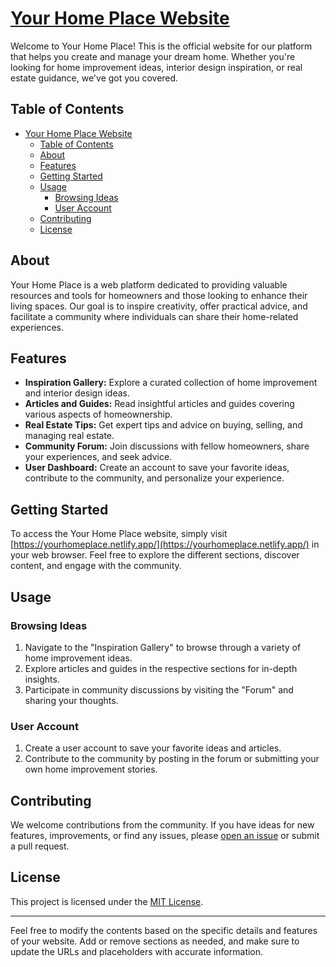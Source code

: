 # [Your Home Place Website](https://yourhomeplace.netlify.app/)

Welcome to Your Home Place! This is the official website for our platform that helps you create and manage your dream home. Whether you're looking for home improvement ideas, interior design inspiration, or real estate guidance, we've got you covered.

## Table of Contents

- [Your Home Place Website](#your-home-place-website)
  - [Table of Contents](#table-of-contents)
  - [About](#about)
  - [Features](#features)
  - [Getting Started](#getting-started)
  - [Usage](#usage)
    - [Browsing Ideas](#browsing-ideas)
    - [User Account](#user-account)
  - [Contributing](#contributing)
  - [License](#license)

## About

Your Home Place is a web platform dedicated to providing valuable resources and tools for homeowners and those looking to enhance their living spaces. Our goal is to inspire creativity, offer practical advice, and facilitate a community where individuals can share their home-related experiences.

## Features

- **Inspiration Gallery:** Explore a curated collection of home improvement and interior design ideas.
- **Articles and Guides:** Read insightful articles and guides covering various aspects of homeownership.
- **Real Estate Tips:** Get expert tips and advice on buying, selling, and managing real estate.
- **Community Forum:** Join discussions with fellow homeowners, share your experiences, and seek advice.
- **User Dashboard:** Create an account to save your favorite ideas, contribute to the community, and personalize your experience.

## Getting Started

To access the Your Home Place website, simply visit [https://yourhomeplace.netlify.app/](https://yourhomeplace.netlify.app/) in your web browser. Feel free to explore the different sections, discover content, and engage with the community.

## Usage

### Browsing Ideas

1. Navigate to the "Inspiration Gallery" to browse through a variety of home improvement ideas.
2. Explore articles and guides in the respective sections for in-depth insights.
3. Participate in community discussions by visiting the "Forum" and sharing your thoughts.

### User Account

1. Create a user account to save your favorite ideas and articles.
2. Contribute to the community by posting in the forum or submitting your own home improvement stories.

## Contributing

We welcome contributions from the community. If you have ideas for new features, improvements, or find any issues, please [open an issue](https://github.com/yourusername/yourhomeplace/issues) or submit a pull request.

## License

This project is licensed under the [MIT License](LICENSE.md).

---

Feel free to modify the contents based on the specific details and features of your website. Add or remove sections as needed, and make sure to update the URLs and placeholders with accurate information.

